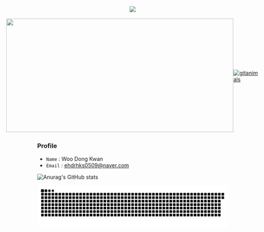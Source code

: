 <p align='center'>
  <a href="https://github.com/hugoMGSung">
    <img src="https://capsule-render.vercel.app/api?type=cylinder&height=250&color=gradient&text=Donkwan%20%20&section=header&fontSize=60&animation=fadeIn&desc=IOT&descAlignY=70"/>
  </a>
</p>

<div style="display: flex; justify-content: center; align-items: center;">
  <a href="https://www.gitanimals.org/en_US?utm_medium=image&utm_source=Donkwam&utm_content=farm">
    <img src="https://render.gitanimals.org/farms/Donkwam" width="600" height="300" />
  </a>
  <a href="https://www.gitanimals.org/">
    <img src="https://render.gitanimals.org/guilds/712582211925217446/draw" width="600" height="300" alt="gitanimals" />
  </a>
</div>


### Profile
- `Name` : Woo Dong Kwan
- `Email` : ehdrhks0509@naver.com

![Anurag's GitHub stats](https://github-readme-stats.vercel.app/api?username=anuraghazra&hide=contribs,prs)


![snake gif](https://github.com/Donkwam/Donkwam/blob/output/github-contribution-grid-snake.svg)
